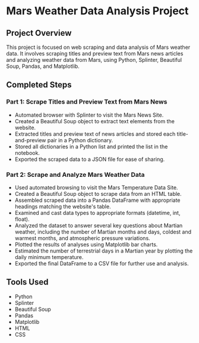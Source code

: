 # Mars Weather Data Analysis Project

## Project Overview
This project is focused on web scraping and data analysis of Mars weather data. It involves scraping titles and preview text from Mars news articles and analyzing weather data from Mars, using Python, Splinter, Beautiful Soup, Pandas, and Matplotlib.

## Completed Steps

### Part 1: Scrape Titles and Preview Text from Mars News
- Automated browser with Splinter to visit the Mars News Site.
- Created a Beautiful Soup object to extract text elements from the website.
- Extracted titles and preview text of news articles and stored each title-and-preview pair in a Python dictionary.
- Stored all dictionaries in a Python list and printed the list in the notebook.
- Exported the scraped data to a JSON file for ease of sharing.

### Part 2: Scrape and Analyze Mars Weather Data
- Used automated browsing to visit the Mars Temperature Data Site.
- Created a Beautiful Soup object to scrape data from an HTML table.
- Assembled scraped data into a Pandas DataFrame with appropriate headings matching the website's table.
- Examined and cast data types to appropriate formats (datetime, int, float).
- Analyzed the dataset to answer several key questions about Martian weather, including the number of Martian months and days, coldest and warmest months, and atmospheric pressure variations.
- Plotted the results of analyses using Matplotlib bar charts.
- Estimated the number of terrestrial days in a Martian year by plotting the daily minimum temperature.
- Exported the final DataFrame to a CSV file for further use and analysis.

## Tools Used
- Python
- Splinter
- Beautiful Soup
- Pandas
- Matplotlib
- HTML
- CSS
